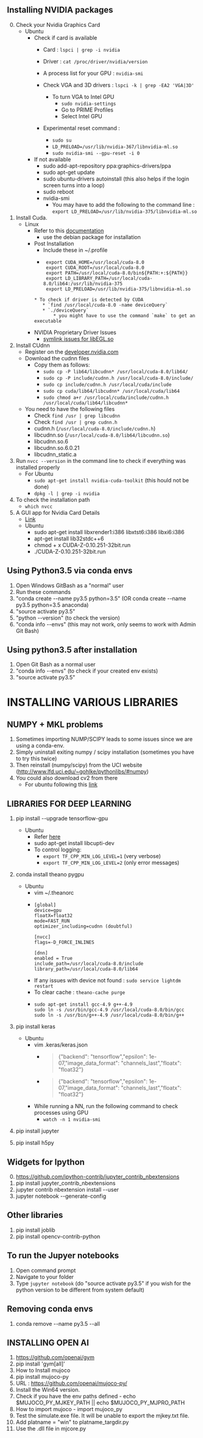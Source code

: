 ## Installing NVIDIA packages
0. Check your Nvidia Graphics Card
    * Ubuntu
        * Check if card is available
            * Card : `lspci | grep -i nvidia`
            * Driver : `cat /proc/driver/nvidia/version`
            * A process list for your GPU : `nvidia-smi`
            * Check VGA and 3D drivers : `lspci -k | grep -EA2 'VGA|3D'`
                * To turn VGA to Intel GPU
                    * `sudo nvidia-settings`
                    * Go to PRIME Profiles
                    * Select Intel GPU

            * Experimental reset command : 
                * `sudo su`
                * `LD_PRELOAD=/usr/lib/nvidia-367/libnvidia-ml.so`
                * `sudo nvidia-smi --gpu-reset -i 0`
        * If not available 
            * sudo add-apt-repository ppa:graphics-drivers/ppa
            * sudo apt-get update
            * sudo ubuntu-drivers autoinstall (this also helps if the login screen turns into a loop)
            * sudo reboot
            * nvidia-smi
                * You may have to add the following to the command line : `export LD_PRELOAD=/usr/lib/nvidia-375/libnvidia-ml.so`
1. Install Cuda.
    * Linux
        * Refer to this [documentation](http://docs.nvidia.com/cuda/cuda-installation-guide-linux/#axzz4VZnqTJ2A)
            * use the debian package for installation
        * Post Installation
            * Include these in ~/.profile
            * ```
               export CUDA_HOME=/usr/local/cuda-8.0
               export CUDA_ROOT=/usr/local/cuda-8.0
               export PATH=/usr/local/cuda-8.0/bin${PATH:+:${PATH}}
               export LD_LIBRARY_PATH=/usr/local/cuda-8.0/lib64:/usr/lib/nvidia-375
               export LD_PRELOAD=/usr/lib/nvidia-375/libnvidia-ml.so
             ```
            * To check if driver is detected by CUDA
                * `find /usr/local/cuda-8.0 -name deviceQuery`
                * `./deviceQuery`
                    * you might have to use the command `make` to get an executable    
        * NVIDIA Proprietary Driver Issues
            * [symlink issues for libEGL.so](https://askubuntu.com/questions/900285/libegl-so-1-is-not-a-symbolic-link)
2. Install CUdnn 
    * Register on the [developer.nvidia.com](https://developer.nvidia.com/rdp/cudnn-download)
    * Download the cudnn files
        * Copy them as follows:
            * `sudo cp -P lib64/libcudnn* /usr/local/cuda-8.0/lib64/`
            * `sudo cp -P include/cudnn.h /usr/local/cuda-8.0/include/`
            * `sudo cp include/cudnn.h /usr/local/cuda/include`
            * `sudo cp cuda/lib64/libcudnn* /usr/local/cuda/lib64`
            * `sudo chmod a+r /usr/local/cuda/include/cudnn.h /usr/local/cuda/lib64/libcudnn*`
    * You need to have the following files
        * Check `find /usr | grep libcudnn`
        * Check `find /usr | grep cudnn.h`
        * cudnn.h (`/usr/local/cuda-8.0/include/cudnn.h`)
        * libcudnn.so (`/usr/local/cuda-8.0/lib64/libcudnn.so`)
        * libcudnn.so.6
        * libcudnn.so.6.0.21
        * libcudnn_static.a
3. Run `nvcc --version` in the command line to check if everything was installed properly
    * For Ubuntu
        * `sudo apt-get install nvidia-cuda-toolkit` (this hould not be done)
        * `dpkg -l | grep -i nvidia`
4. To check the installation path 
    * `which nvcc`
5. A GUI app for Nvidia Card Details
    * [Link](https://sourceforge.net/projects/cuda-z/?source=typ_redirect)
    * Ubuntu
        * sudo apt-get install libxrender1:i386 libxtst6:i386 libxi6:i386
        * apt-get install lib32stdc++6
        * chmod + x CUDA-Z-0.10.251-32bit.run
        * ./CUDA-Z-0.10.251-32bit.run


## Using Python3.5 via conda envs
1. Open Windows GitBash as a "normal" user
2. Run these commands
3. "conda create --name py3.5 python=3.5" 	(OR conda create --name py3.5 python=3.5 anaconda)
4. "source activate py3.5"
5. "python --version"  						(to check the version)
6. "conda info --envs"  						(this may not work, only seems to work with Admin Git Bash)

## Using python3.5 after installation
1. Open Git Bash as a normal user
2. "conda info --envs"                        (to check if your created env exists)
3. "source activate py3.5"

# INSTALLING VARIOUS LIBRARIES
## NUMPY + MKL problems
1. Sometimes importing NUMP/SCIPY leads to some issues since we are using a conda-env.
2. Simply uninstall exiting numpy / scipy installation (sometimes you have to try this twice) 
3. Then reinstall (numpy/scipy) from the UCI website (http://www.lfd.uci.edu/~gohlke/pythonlibs/#numpy)
4. You could also download cv2 from there
    * For ubuntu following this [link](http://www.pyimagesearch.com/2015/07/20/install-opencv-3-0-and-python-3-4-on-ubuntu/)

## LIBRARIES FOR DEEP LEARNING
1. pip install --upgrade tensorflow-gpu
    * Ubuntu
        * Refer [here](https://www.tensorflow.org/install/install_linux)
        * sudo apt-get install libcupti-dev
        * To control logging:
            * `export TF_CPP_MIN_LOG_LEVEL=1` (very verbose)
            * `export TF_CPP_MIN_LOG_LEVEL=2` (only error messages)

2. conda install theano pygpu
    * Ubuntu
      * vim ~/.theanorc
      * ```
        [global]
        device=gpu
        floatX=float32
        mode=FAST_RUN
        optimizer_including=cudnn (doubtful)
        
        [nvcc]
        flags=-D_FORCE_INLINES

        [dnn]
        enabled = True
        include_path=/usr/local/cuda-8.0/include
        library_path=/usr/local/cuda-8.0/lib64
        ```
      * If any issues with device not found : `sudo service lightdm restart`
      * To clear cache : `theano-cache purge`
      * ```
        sudo apt-get install gcc-4.9 g++-4.9
        sudo ln -s /usr/bin/gcc-4.9 /usr/local/cuda-8.0/bin/gcc
        sudo ln -s /usr/bin/g++-4.9 /usr/local/cuda-8.0/bin/g++
        ```
         
3. pip install keras
    * Ubuntu
        * vim .keras/keras.json
            * > {"backend": "tensorflow","epsilon": 1e-07,"image_data_format": "channels_last","floatx": "float32"}
            * > {"backend": "tensorflow","epsilon": 1e-07,"image_data_format": "channels_last","floatx": "float32"}
        * While running a NN, run the following command to check processes using GPU
            * `watch -n 1 nvidia-smi`

4. pip install jupyter
5. pip install h5py


## Widgets for Ipython
0. https://github.com/ipython-contrib/jupyter_contrib_nbextensions
1. pip install jupyter_contrib_nbextensions
2. jupyter contrib nbextension install --user
3. jupyter notebook --generate-config

## Other libraries
1. pip install joblib
2. pip install opencv-contrib-python

## To run the Jupyer notebooks
1.  Open command prompt
2.  Navigate to your folder
3.  Type `jupyter notebook` (do "source activate py3.5" if you wish for the python version to be different from system default)

## Removing conda envs
1. conda remove --name py3.5 --all

## INSTALLING OPEN AI 
1. https://github.com/openai/gym
2. pip install 'gym[all]'
3. How to Install mujoco
4. pip install mujoco-py
5. URL : https://github.com/openai/mujoco-py/
6. Install the Win64 version.
7. Check if you have the env paths defined - echo $MUJOCO_PY_MJKEY_PATH  || echo $MUJOCO_PY_MJPRO_PATH
8. How to import mujoco - import mujoco_py
9. Test the simulate.exe file. It will be unable to export the mjkey.txt file. 
10. Add platname = "win" to platname_targdir.py
11. Use the .dll file in mjcore.py










